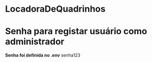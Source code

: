 # LocadoraDeQuadrinhos

# Senha para registar usuário como administrador

**Senha foi definida no .env**
senha123

